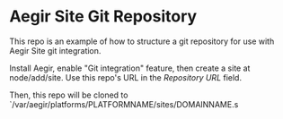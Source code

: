 # Aegir Site Git Repository

This repo is an example of how to structure a git repository for use with Aegir Site git integration.

Install Aegir, enable "Git integration" feature, then create a site at node/add/site.  Use this repo's URL in the *Repository URL* field.

Then, this repo will be cloned to `/var/aegir/platforms/PLATFORMNAME/sites/DOMAINNAME.s
